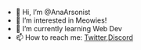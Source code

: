 - 👋 Hi, I’m @AnaArsonist
- 👀 I’m interested in Meowies!
- 🌱 I’m currently learning Web Dev
- 📫 How to reach me: [Twitter](https://twitter.com/AnaArsonist),[Discord](https://discord.gg/UfYzpX9TwQ)
<!---
AnaArsonist/AnaArsonist is a ✨ special ✨ repository because its `README.md` (this file) appears on your GitHub profile.
You can click the Preview link to take a look at your changes.
--->
